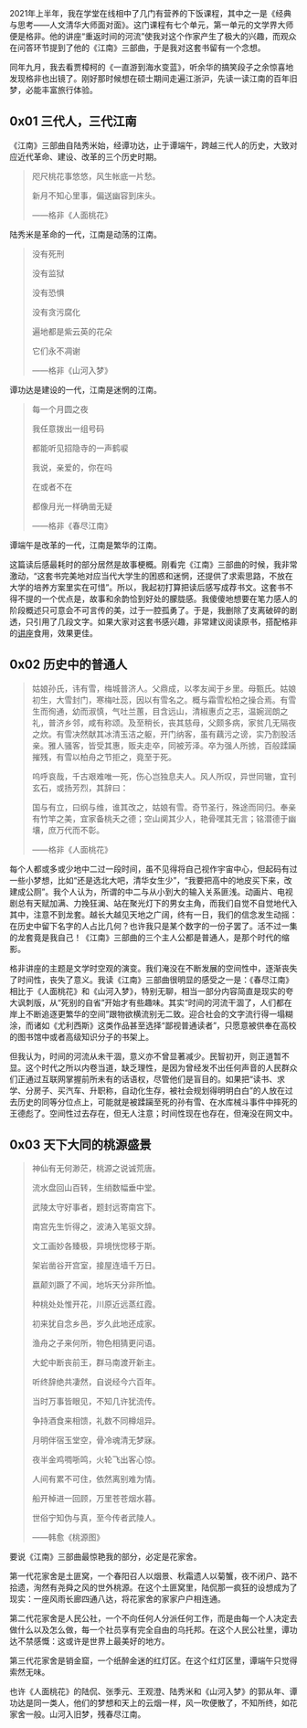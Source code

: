 2021年上半年，我在学堂在线相中了几门有营养的下饭课程，其中之一是《经典与思考——人文清华大师面对面》。这门课程有七个单元，第一单元的文学界大师便是格非。他的讲座“重返时间的河流”使我对这个作家产生了极大的兴趣，而观众在问答环节提到了他的《江南》三部曲，于是我对这套书留有一个念想。

同年九月，我去看贾樟柯的《一直游到海水变蓝》，听余华的搞笑段子之余惊喜地发现格非也出镜了。刚好那时候想在硕士期间走遍江浙沪，先读一读江南的百年旧梦，必能丰富旅行体验。

## 0x01 三代人，三代江南

《江南》三部曲自陆秀米始，经谭功达，止于谭端午，跨越三代人的历史，大致对应近代革命、建设、改革的三个历史时期。

> 咫尺桃花事悠悠，风生帐底一片愁。
> 
> 新月不知心里事，偏送幽容到床头。
> 
> ——格非《人面桃花》

陆秀米是革命的一代，江南是动荡的江南。

> 没有死刑
> 
> 没有监狱
> 
> 没有恐惧
> 
> 没有贪污腐化
> 
> 遍地都是紫云英的花朵
> 
> 它们永不凋谢
> 
> ——格非《山河入梦》

谭功达是建设的一代，江南是迷惘的江南。

> 每一个月圆之夜
> 
> 我任意拨出一组号码
> 
> 都能听见招隐寺的一声鹤唳
> 
> 我说，亲爱的，你在吗
> 
> 在或者不在
> 
> 都像月光一样确凿无疑
> 
> ——格非《春尽江南》

谭端午是改革的一代，江南是繁华的江南。

这篇读后感最耗时的部分居然是故事梗概。刚看完《江南》三部曲的时候，我非常激动，“这套书完美地对应当代大学生的困惑和迷惘，还提供了求索思路，不放在大学的培养方案里实在可惜”。所以，我起初打算把读后感写成荐书文。这套书不得不提的一个优点是，故事和余韵恰到好处的朦胧感。我傻傻地想要在笔力感人的阶段概述只可意会不可言传的美，过于一腔孤勇了。于是，我删除了支离破碎的剧透，只引用了几段文字。如果大家对这套书感兴趣，非常建议阅读原书，搭配格非的[讲座](https://www.xuetangx.com/course/THU04011000334/14767483)食用，效果更佳。

## 0x02 历史中的普通人

> 姑娘孙氏，讳有雪，梅城普济人。父鼎成，以孝友闻于乡里。母甄氏。姑娘初生，大雪封门，寒梅吐蕊，因以有雪名之。概与霜雪松柏之操合焉。有雪生而徇通，幼而淑慎，气吐兰蕙，目含远山，清椒惠贞之志，温婉润朗之礼，普济乡邻，咸有称颂。及至稍长，丧其慈母，父颇多病，家贫几无隔夜之炊。有雪决然献其冰清玉洁之躯，开门纳客，虽有藕污之谤，实乃割股活亲。雅人骚客，皆受其惠，贩夫走卒，同被芳泽。卒为强人所掳，百般蹂躏摧残，有雪以柏舟之节拒之，竟至于死。
> 
> 呜呼哀哉，千古艰难唯一死，伤心岂独息夫人。风人所叹，异世同辙，宜刊玄石，或扬芳烈，其辞曰：
> 
> 国与有立，曰纲与维，谁其改之，姑娘有雪。奇节圣行，殊途而同归。奉亲有竹竿之美，宜家备桃夭之德；空山阒其少人，艳骨嘿其无言；铭潜德于幽壤，庶万代而不彰。
> 
> ——格非《人面桃花》

每个人都或多或少地中二过一段时间，虽不见得将自己视作宇宙中心，但起码有过一些小梦想，比如“还是选北大吧，清华女生少”，“我要把高中的地皮买下来，改建成公厕”。我个人认为，所谓的中二与从小到大的输入关系匪浅。动画片、电视剧总有天赋加满、力挽狂澜、站在聚光灯下的男女主角，而我们自觉不自觉地代入其中，注意不到龙套。越长大越见天地之广阔，终有一日，我们的信念发生动摇：在历史中留下名字的人占比几何？也许我只是某个数字的一份子罢了。活不过一集的龙套竟是我自己！《江南》三部曲的三个主人公都是普通人，是那个时代的缩影。

格非讲座的主题是文学时空观的演变。我们淹没在不断发展的空间性中，逐渐丧失了时间性，丧失了意义。我读《江南》三部曲很明显的感受之一是：《春尽江南》相比于《人面桃花》和《山河入梦》，特别无聊，相当一部分内容简直是现实的夸大讽刺版，从“死别的自省”开始才有些趣味。其实“时间的河流干涸了，人们都在岸上不断追逐更繁华的空间”跟物欲横流别无二致。迎合社会的文字流行得一塌糊涂，而诸如《尤利西斯》这类作品甚至选择“鄙视普通读者”，只愿意被供奉在高校的图书馆中或者高级知识分子的书架上。

但我认为，时间的河流从未干涸，意义亦不曾显著减少。民智初开，则正道暂不显。这个时代之所以内卷当道，缺乏理性，是因为曾经发不出任何声音的人民群众们正通过互联网掌握前所未有的话语权，尽管他们是盲目的。如果把“读书、求学、分房子、买汽车、升职称，自动化生存，被社会规划得明明白白”的人放在过去历史的同等分位点上，可能就是被蹂躏至死的孙有雪、在水库械斗事件中摔死的王德彪了。空间性过去存在，但无人注意；时间性现在也存在，但淹没在网文中。

## 0x03 天下大同的桃源盛景

> 神仙有无何渺茫，桃源之说诚荒唐。
> 
> 流水盘回山百转，生绡数幅垂中堂。
> 
> 武陵太守好事者，题封远寄南宫下。
> 
> 南宫先生忻得之，波涛入笔驱文辞。
> 
> 文工画妙各臻极，异境恍惚移于斯。
> 
> 架岩凿谷开宫室，接屋连墙千万日。
> 
> 嬴颠刘蹶了不闻，地坼天分非所恤。
> 
> 种桃处处惟开花，川原近远蒸红霞。
> 
> 初来犹自念乡邑，岁久此地还成家。
> 
> 渔舟之子来何所，物色相猜更问语。
> 
> 大蛇中断丧前王，群马南渡开新主。
> 
> 听终辞绝共凄然，自说经今六百年。
> 
> 当时万事皆眼见，不知几许犹流传。
> 
> 争持酒食来相馈，礼数不同樽俎异。
> 
> 月明伴宿玉堂空，骨冷魂清无梦寐。
> 
> 夜半金鸡啁哳鸣，火轮飞出客心惊。
> 
> 人间有累不可住，依然离别难为情。
> 
> 船开棹进一回顾，万里苍苍烟水暮。
> 
> 世俗宁知伪与真，至今传者武陵人。
> 
> ——韩愈《桃源图》

要说《江南》三部曲最惊艳我的部分，必定是花家舍。

第一代花家舍是土匪窝，一个春阳召人以烟景、秋霜遗人以菊蟹，夜不闭户、路不拾遗，洵然有尧舜之风的世外桃源。在这个土匪窝里，陆侃那一疯狂的设想成为了现实：一座风雨长廊四通八达，将花家舍的家家户户相连通。

第二代花家舍是人民公社，一个不向任何人分派任何工作，而是由每一个人决定去做什么以及怎么做，每一个社员享有完全自由的乌托邦。在这个人民公社里，谭功达不禁感慨：这或许是世界上最美好的地方。

第三代花家舍是销金窟，一个纸醉金迷的红灯区。在这个红灯区里，谭端午只觉得索然无味。

也许《人面桃花》的陆侃、张季元、王观澄、陆秀米和《山河入梦》的郭从年、谭功达是同一类人，他们的梦想和天上的云烟一样，风一吹便散了，不知所终，如花家舍一般。山河入旧梦，残春尽江南。